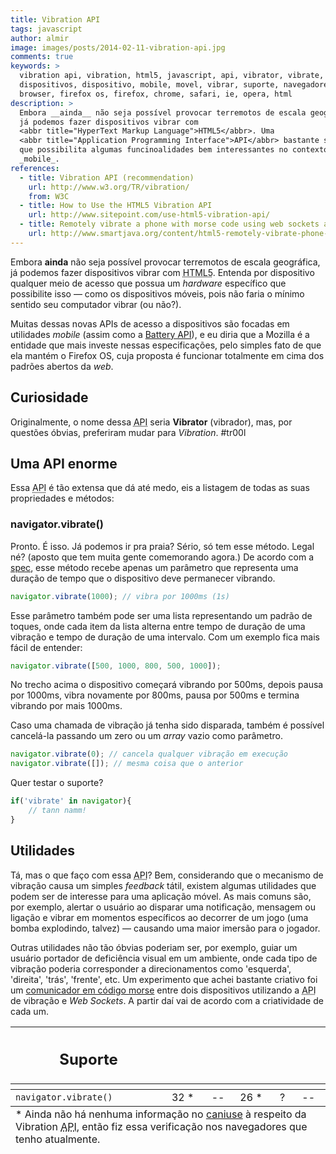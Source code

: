 ```yaml
---
title: Vibration API
tags: javascript
author: almir
image: images/posts/2014-02-11-vibration-api.jpg
comments: true
keywords: >
  vibration api, vibration, html5, javascript, api, vibrator, vibrate, acesso a
  dispositivos, dispositivo, mobile, movel, vibrar, suporte, navegadore,
  browser, firefox os, firefox, chrome, safari, ie, opera, html
description: >
  Embora __ainda__ não seja possível provocar terremotos de escala geográfica,
  já podemos fazer dispositivos vibrar com
  <abbr title="HyperText Markup Language">HTML5</abbr>. Uma
  <abbr title="Application Programming Interface">API</abbr> bastante simples e
  que possibilita algumas funcinoalidades bem interessantes no contexto
  _mobile_.
references:
  - title: Vibration API (recommendation)
    url: http://www.w3.org/TR/vibration/
    from: W3C
  - title: How to Use the HTML5 Vibration API
    url: http://www.sitepoint.com/use-html5-vibration-api/
  - title: Remotely vibrate a phone with morse code using web sockets and the vibrate API
    url: http://www.smartjava.org/content/html5-remotely-vibrate-phone-morse-code-using-web-sockets-and-vibrate-api
---
```


Embora __ainda__ não seja possível provocar terremotos de escala geográfica, já
podemos fazer dispositivos vibrar com  <abbr title="HyperText Markup
Language">HTML5</abbr>. Entenda por dispositivo qualquer meio de acesso que
possua um _hardware_ específico que possibilite isso — como os dispositivos
móveis, pois não faria o mínimo sentido seu computador vibrar (ou não?).

Muitas dessas novas APIs de acesso a dispositivos são focadas em utilidades
_mobile_ (assim como a
[Battery API](http://loopinfinito.com.br/2013/03/21/battery-api/ "Battery API")),
e eu diria que a Mozilla é a entidade que mais investe nessas especificações,
pelo simples fato de que ela mantém o Firefox OS, cuja proposta é funcionar
totalmente em cima dos padrões abertos da _web_.

## Curiosidade

Originalmente, o nome dessa <abbr title="Application Programming
Interface">API</abbr> seria __Vibrator__ (vibrador), mas, por questões óbvias,
preferiram mudar para _Vibration_. #tr00l

## Uma API enorme

Essa <abbr title="Application Programming Interface">API</abbr> é tão extensa
que dá até medo, eis a listagem de todas as suas propriedades e métodos:

### navigator.vibrate()

Pronto. É isso. Já podemos ir pra praia? Sério, só tem esse método. Legal né?
(aposto que tem muita gente comemorando agora.) De acordo com a
[spec](http://www.w3.org/TR/vibration/#vibration-interface), esse método recebe
apenas um parâmetro que representa uma duração de tempo que o dispositivo deve
permanecer vibrando.

```javascript
navigator.vibrate(1000); // vibra por 1000ms (1s)
```

Esse parâmetro também pode ser uma lista representando um padrão de toques, onde
cada item da lista alterna entre tempo de duração de uma vibração e tempo de
duração de uma intervalo. Com um exemplo fica mais fácil de entender:

```javascript
navigator.vibrate([500, 1000, 800, 500, 1000]);
```

No trecho acima o dispositivo começará vibrando por 500ms, depois pausa por
1000ms, vibra novamente por 800ms, pausa por 500ms e termina vibrando por mais
1000ms.

Caso uma chamada de vibração já tenha sido disparada, também é possível
cancelá-la passando um zero ou um _array_ vazio como parâmetro.

```javascript
navigator.vibrate(0); // cancela qualquer vibração em execução
navigator.vibrate([]); // mesma coisa que o anterior
```

Quer testar o suporte?

```javascript
if('vibrate' in navigator){
    // tann namm!
}
```

## Utilidades

Tá, mas o que faço com essa <abbr title="Application Programming
Interface">API</abbr>? Bem, considerando que o mecanismo de vibração causa um
simples _feedback_ tátil, existem algumas utilidades que podem ser de interesse
para uma aplicação móvel. As mais comuns são, por exemplo, alertar o usuário ao
disparar uma notificação, mensagem ou ligação e vibrar em momentos específicos
ao decorrer de um jogo (uma bomba explodindo, talvez) — causando uma maior
imersão para o jogador.

Outras utilidades não tão óbvias poderiam ser, por exemplo, guiar um usuário
portador de deficiência visual em um ambiente, onde cada tipo de vibração
poderia corresponder a direcionamentos como 'esquerda', 'direita', 'trás',
'frente', etc. Um experimento que achei bastante criativo foi um
[comunicador em código morse](http://www.smartjava.org/content/html5-remotely-vibrate-phone-morse-code-using-web-sockets-and-vibrate-api)
entre dois dispositivos utilizando a <abbr title="Application Programming
Interface">API</abbr> de vibração e _Web Sockets_. A partir daí vai de acordo
com a criatividade de cada um.

<table class="support">
    <thead>
        <tr>
            <th class="subject"><h2>Suporte</h2></th>
            <th class="browser chrome"><div class="i"></div></th>
            <th class="browser safari"><div class="i"></div></th>
            <th class="browser firefox"><div class="i"></div></th>
            <th class="browser ie"><div class="i"></div></th>
            <th class="browser opera"><div class="i"></div></th>
        </tr>
        <tr>
            <th></th>
            <th colspan="5" class="base"></th>
        </tr>
    </thead>
    <tbody>
        <tr>
            <td class="property"><code>navigator.vibrate()</code></td>
            <td>32 *</td>
            <td>--</td>
            <td>26 *</td>
            <td>?</td>
            <td>--</td>
        </tr>
    </tbody>
    <tfoot>
        <td colspan="6">
            * Ainda não há nenhuma informação no <a href="http://caniuse.com/">caniuse</a>
            à respeito da Vibration <abbr title="Application Programming Interface">API</abbr>,
            então fiz essa verificação nos navegadores que tenho atualmente.
        </td>
    </tfoot>
</table>

